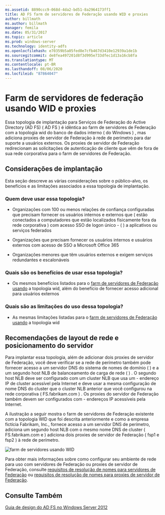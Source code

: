 ```yaml
---
ms.assetid: 8890ccc9-068d-4da2-bd51-8a2964173ff1
title: AD FS farm de servidores de Federação usando WID e proxies
author: billmath
ms.author: billmath
manager: femila
ms.date: 05/31/2017
ms.topic: article
ms.prod: windows-server
ms.technology: identity-adfs
ms.openlocfilehash: e70359b5a05fed8e7cfb467d3410e12939a1de1b
ms.sourcegitcommit: de8fea497201d8f3d995e733dfec1d13a16cb8fa
ms.translationtype: MT
ms.contentlocale: pt-BR
ms.lasthandoff: 08/06/2020
ms.locfileid: "87864047"
---
```

# <a name="federation-server-farm-using-wid-and-proxies"></a>Farm de servidores de federação usando WID e proxies

Essa topologia de implantação para Serviços de Federação do Active Directory (AD FS) \( AD FS \) é idêntica ao farm de servidores de Federação com a topologia wid do banco de dados interno \( do Windows \) , mas adiciona proxies de servidor de Federação à rede de perímetro para dar suporte a usuários externos. Os proxies de servidor de Federação redirecionam as solicitações de autenticação de cliente que vêm de fora de sua rede corporativa para o farm de servidores de Federação.  
  
## <a name="deployment-considerations"></a>Considerações de implantação  
Esta seção descreve as várias considerações sobre o público-alvo, os benefícios e as limitações associados a essa topologia de implantação.  
  
### <a name="who-should-use-this-topology"></a>Quem deve usar essa topologia?  
  
-   Organizações com 100 ou menos relações de confiança configuradas que precisam fornecer os usuários internos e externos que \( estão conectados a computadores que estão localizados fisicamente fora da rede corporativa \) com acesso SSO de logon único \- \( \) a aplicativos ou serviços federados  
  
-   Organizações que precisam fornecer os usuários internos e usuários externos com acesso de SSO a Microsoft Office 365  
  
-   Organizações menores que têm usuários externos e exigem serviços redundantes e escalonáveis  
  
### <a name="what-are-the-benefits-of-using-this-topology"></a>Quais são os benefícios de usar essa topologia?  
  
-   Os mesmos benefícios listados para o [farm de servidores de Federação usando](Federation-Server-Farm-Using-WID-2012.md) a topologia wid, além do benefício de fornecer acesso adicional para usuários externos  
  
### <a name="what-are-the-limitations-of-using-this-topology"></a>Quais são as limitações do uso dessa topologia?  
  
-   As mesmas limitações listadas para o [farm de servidores de Federação usando](Federation-Server-Farm-Using-WID-2012.md) a topologia wid  
  
## <a name="server-placement-and-network-layout-recommendations"></a>Recomendações de layout de rede e posicionamento do servidor  
Para implantar essa topologia, além de adicionar dois proxies de servidor de Federação, você deve verificar se a rede de perímetro também pode fornecer acesso a um servidor DNS do sistema de nomes de domínio \( \) e a um segundo host NLB de balanceamento de carga de rede \( \) . O segundo host NLB deve ser configurado com um cluster NLB que usa um \- endereço IP de cluster acessível pela Internet e deve usar a mesma configuração de nome DNS do cluster que o cluster NLB anterior que você configurou na rede corporativa \( FS.fabrikam.com \) . Os proxies do servidor de Federação também devem ser configurados com \- endereços IP acessíveis pela Internet.  
  
A ilustração a seguir mostra o farm de servidores de Federação existente com a topologia WID que foi descrita anteriormente e como a empresa fictícia Fabrikam, Inc., fornece acesso a um servidor DNS de perímetro, adiciona um segundo host NLB com o mesmo nome DNS de cluster \( FS.fabrikam.com e \) adiciona dois proxies de servidor de Federação \( fsp1 e fsp2 \) à rede de perímetro.  
  
![farm de servidores usando WID](media/FarmWIDProxies.gif)  
  
Para obter mais informações sobre como configurar seu ambiente de rede para uso com servidores de Federação ou proxies de servidor de Federação, consulte [requisitos de resolução de nomes para servidores de Federação](Name-Resolution-Requirements-for-Federation-Servers.md) ou [requisitos de resolução de nomes para proxies de servidor de Federação](Name-Resolution-Requirements-for-Federation-Server-Proxies.md).  
  
## <a name="see-also"></a>Consulte Também
[Guia de design do AD FS no Windows Server 2012](AD-FS-Design-Guide-in-Windows-Server-2012.md)
